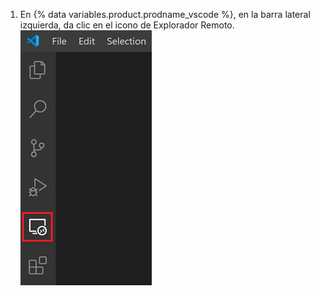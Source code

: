 1. En {% data variables.product.prodname_vscode %}, en la barra lateral izquierda, da clic en el icono de Explorador Remoto. ![El icono de explorador remoto en {% data variables.product.prodname_vscode %}](/assets/images/help/codespaces/click-remote-explorer-icon-vscode.png)
